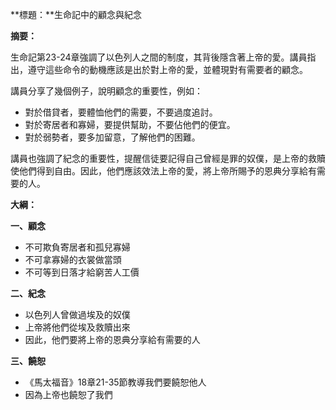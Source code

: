 **標題：**生命記中的顧念與紀念

**摘要：**

生命記第23-24章強調了以色列人之間的制度，其背後隱含著上帝的愛。講員指出，遵守這些命令的動機應該是出於對上帝的愛，並體現對有需要者的顧念。

講員分享了幾個例子，說明顧念的重要性，例如：

* 對於借貸者，要體恤他們的需要，不要過度追討。
* 對於寄居者和寡婦，要提供幫助，不要佔他們的便宜。
* 對於弱勢者，要多加留意，了解他們的困難。

講員也強調了紀念的重要性，提醒信徒要記得自己曾經是罪的奴僕，是上帝的救贖使他們得到自由。因此，他們應該效法上帝的愛，將上帝所賜予的恩典分享給有需要的人。

**大綱：**

**一、顧念**

* 不可欺負寄居者和孤兒寡婦
* 不可拿寡婦的衣裳做當頭
* 不可等到日落才給窮苦人工價

**二、紀念**

* 以色列人曾做過埃及的奴僕
* 上帝將他們從埃及救贖出來
* 因此，他們要將上帝的恩典分享給有需要的人

**三、饒恕**

* 《馬太福音》18章21-35節教導我們要饒恕他人
* 因為上帝也饒恕了我們